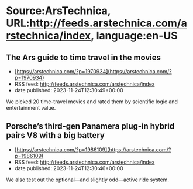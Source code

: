 # Source:ArsTechnica, URL:http://feeds.arstechnica.com/arstechnica/index, language:en-US

## The Ars guide to time travel in the movies
 - [https://arstechnica.com/?p=1970934](https://arstechnica.com/?p=1970934)
 - RSS feed: http://feeds.arstechnica.com/arstechnica/index
 - date published: 2023-11-24T12:30:49+00:00

We picked 20 time-travel movies and rated them by scientific logic and entertainment value.

## Porsche’s third-gen Panamera plug-in hybrid pairs V8 with a big battery
 - [https://arstechnica.com/?p=1986109](https://arstechnica.com/?p=1986109)
 - RSS feed: http://feeds.arstechnica.com/arstechnica/index
 - date published: 2023-11-24T12:30:46+00:00

We also test out the optional—and slightly odd—active ride system.

